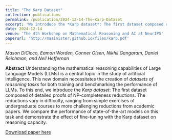 ```yaml
---
title: "The Karp Dataset"
collection: publications
permalink: /publication/2024-12-14-The-Karp-Dataset
excerpt: 'We introduce the *Karp dataset*: The first dataset composed of detailed proofs of NP-completeness reductions.'
date: 2024-12-14
venue: 'The 4th Workshop on Mathematical Reasoning and AI at NeurIPS'
paperurl: 'http://masinister.github.io/files/karp.pdf'
---
```

*Mason DiCicco, Eamon Worden, Conner Olsen, Nikhil Gangaram, Daniel Reichman, and Neil Heffernan*

**Abstract** Understanding the mathematical reasoning capabilities of Large Language Models (LLMs) is a central topic in the study of artificial intelligence. This new domain necessitates the creation of *datasets of reasoning tasks* for both training and benchmarking the performance of LLMs. To this end, we introduce the *Karp dataset*: The first dataset composed of detailed proofs of NP-completeness reductions. The reductions vary in difficulty, ranging from simple exercises of undergraduate courses to more challenging reductions from academic papers. We compare the performance of state-of-the-art models on this task and demonstrate the effect of fine-tuning with the Karp dataset on reasoning capacity.


[Download paper here](http://masinister.github.io/files/karp.pdf)
